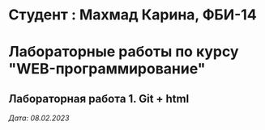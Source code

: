# Студент : Махмад Карина, ФБИ-14

# Лабораторные работы по курсу "WEB-программирование"

## Лабораторная работа 1. Git + html

*Дата: 08.02.2023*

